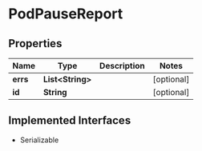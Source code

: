 

# PodPauseReport


## Properties

| Name | Type | Description | Notes |
|------------ | ------------- | ------------- | -------------|
|**errs** | **List&lt;String&gt;** |  |  [optional] |
|**id** | **String** |  |  [optional] |


## Implemented Interfaces

* Serializable


